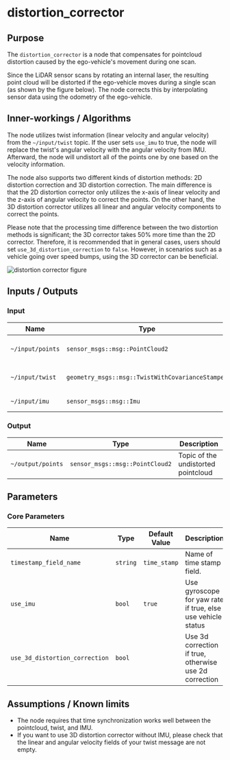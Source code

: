 # distortion_corrector

## Purpose

The `distortion_corrector` is a node that compensates for pointcloud distortion caused by the ego-vehicle's movement during one scan.

Since the LiDAR sensor scans by rotating an internal laser, the resulting point cloud will be distorted if the ego-vehicle moves during a single scan (as shown by the figure below). The node corrects this by interpolating sensor data using the odometry of the ego-vehicle.

## Inner-workings / Algorithms

The node utilizes twist information (linear velocity and angular velocity) from the `~/input/twist` topic. If the user sets `use_imu` to true, the node will replace the twist's angular velocity with the angular velocity from IMU. Afterward, the node will undistort all of the points one by one based on the velocity information.

The node also supports two different kinds of distortion methods: 2D distortion correction and 3D distortion correction. The main difference is that the 2D distortion corrector only utilizes the x-axis of linear velocity and the z-axis of angular velocity to correct the points. On the other hand, the 3D distortion corrector utilizes all linear and angular velocity components to correct the points.

Please note that the processing time difference between the two distortion methods is significant; the 3D corrector takes 50% more time than the 2D corrector. Therefore, it is recommended that in general cases, users should set `use_3d_distortion_correction` to `false`. However, in scenarios such as a vehicle going over speed bumps, using the 3D corrector can be beneficial.

![distortion corrector figure](./image/distortion_corrector.jpg)

## Inputs / Outputs

### Input

| Name             | Type                                             | Description                        |
| ---------------- | ------------------------------------------------ | ---------------------------------- |
| `~/input/points` | `sensor_msgs::msg::PointCloud2`                  | Topic of the distorted pointcloud. |
| `~/input/twist`  | `geometry_msgs::msg::TwistWithCovarianceStamped` | Topic of the twist information.    |
| `~/input/imu`    | `sensor_msgs::msg::Imu`                          | Topic of the IMU data.             |

### Output

| Name              | Type                            | Description                         |
| ----------------- | ------------------------------- | ----------------------------------- |
| `~/output/points` | `sensor_msgs::msg::PointCloud2` | Topic of the undistorted pointcloud |

## Parameters

### Core Parameters

| Name                           | Type     | Default Value | Description                                                 |
| ------------------------------ | -------- | ------------- | ----------------------------------------------------------- |
| `timestamp_field_name`         | `string` | `time_stamp`  | Name of time stamp field.                                   |
| `use_imu`                      | `bool`   | `true`        | Use gyroscope for yaw rate if true, else use vehicle status |
| `use_3d_distortion_correction` | `bool`   |               | Use 3d correction if true, otherwise use 2d correction      |

## Assumptions / Known limits

- The node requires that time synchronization works well between the pointcloud, twist, and IMU.
- If you want to use 3D distortion corrector without IMU, please check that the linear and angular velocity fields of your twist message are not empty.
